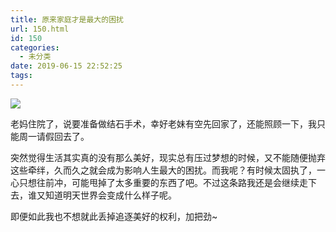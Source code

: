 ```yaml
---
title: 原来家庭才是最大的困扰
url: 150.html
id: 150
categories:
  - 未分类
date: 2019-06-15 22:52:25
tags:
---
```


![](/img/post/IMG_0492.jpg)

老妈住院了，说要准备做结石手术，幸好老妹有空先回家了，还能照顾一下，我只能周一请假回去了。

突然觉得生活其实真的没有那么美好，现实总有压过梦想的时候，又不能随便抛弃这些牵绊，久而久之就会成为影响人生最大的困扰。而我呢？有时候太固执了，一心只想往前冲，可能甩掉了太多重要的东西了吧。不过这条路我还是会继续走下去，谁又知道明天世界会变成什么样子呢。

即便如此我也不想就此丢掉追逐美好的权利，加把劲~
